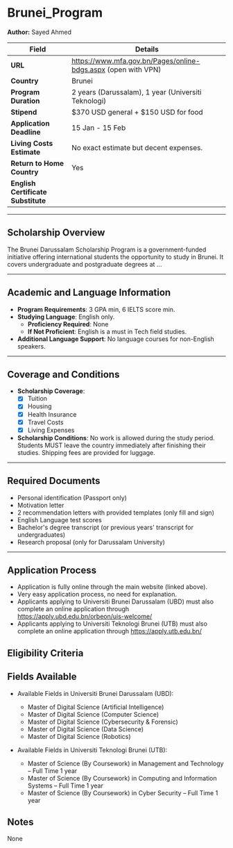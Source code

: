 # Brunei_Program

**Author:** Sayed Ahmed

| **Field**                  | **Details**                                                   |
| -------------------------- | ------------------------------------------------------------- |
| **URL**                    | https://www.mfa.gov.bn/Pages/online-bdgs.aspx (open with VPN) |
| **Country**                | Brunei                                                        |
| **Program Duration**       | 2 years (Darussalam), 1 year (Universiti Teknologi)           |
| **Stipend**                | $370 USD general + $150 USD for food                          |
| **Application Deadline**   | 15 Jan - 15 Feb                                               |
| **Living Costs Estimate**  | No exact estimate but decent expenses.                        |
| **Return to Home Country** | Yes                                                           |
| **English Certificate Substitute** |                                                                  |
---

## Scholarship Overview

The Brunei Darussalam Scholarship Program is a government-funded initiative offering international students the opportunity to study in Brunei. It covers undergraduate and postgraduate degrees at ...

---

## Academic and Language Information

- **Program Requirements**: 3 GPA min, 6 IELTS score min.
- **Studying Language**: English only.
  - **Proficiency Required**: None
  - **If Not Proficient**: English is a must in Tech field studies.
- **Additional Language Support**: No language courses for non-English speakers.

---

## Coverage and Conditions

- **Scholarship Coverage**:
  - [x] Tuition
  - [x] Housing
  - [x] Health Insurance
  - [x] Travel Costs
  - [x] Living Expenses
- **Scholarship Conditions**: No work is allowed during the study period. Students MUST leave the country immediately after finishing their studies. Shipping fees are provided for luggage.

---

## Required Documents

- Personal identification (Passport only)
- Motivation letter
- 2 recommendation letters with provided templates (only fill and sign)
- English Language test scores
- Bachelor's degree transcript (or previous years' transcript for undergraduates)
- Research proposal (only for Darussalam University)

---

## Application Process

- Application is fully online through the main website (linked above).
- Very easy application process, no need for explanation.
- Applicants applying to Universiti Brunei Darussalam (UBD) must also complete an online application through https://apply.ubd.edu.bn/orbeon/uis-welcome/
- Applicants applying to Universiti Teknologi Brunei (UTB) must also complete an online application through https://apply.utb.edu.bn/

## Eligibility Criteria


## Fields Available
- Available Fields in Universiti Brunei Darussalam (UBD):
    - Master of Digital Science (Artificial Intelligence)
    - Master of Digital Science (Computer Science)
    - Master of Digital Science (Cybersecurity & Forensic)
    - Master of Digital Science (Data Science)
    - Master of Digital Science (Robotics)

- Available Fields in Universiti Teknologi Brunei (UTB):
    - Master of Science (By Coursework) in Management and Technology – Full Time 1 year
    - Master of Science (By Coursework) in Computing and Information Systems – Full Time 1 year
    - Master of Science (By Coursework) in Cyber Security – Full Time 1 year

## Notes

None
